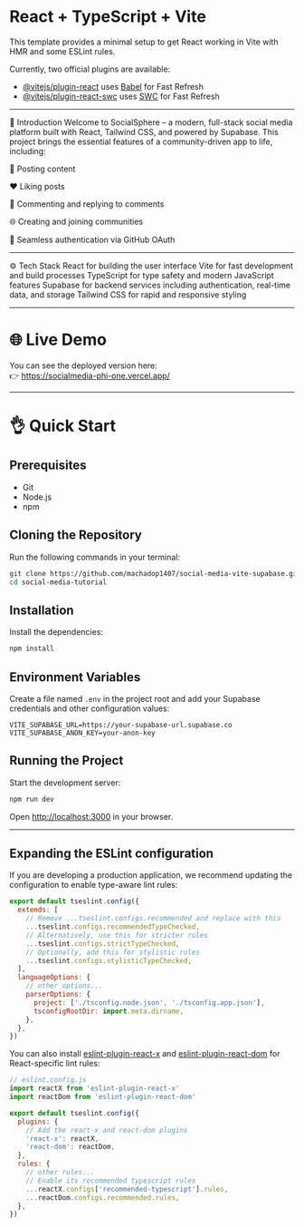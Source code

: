 # React + TypeScript + Vite

This template provides a minimal setup to get React working in Vite with HMR and some ESLint rules.

Currently, two official plugins are available:

- [@vitejs/plugin-react](https://github.com/vitejs/vite-plugin-react/blob/main/packages/plugin-react/README.md) uses [Babel](https://babeljs.io/) for Fast Refresh
- [@vitejs/plugin-react-swc](https://github.com/vitejs/vite-plugin-react-swc) uses [SWC](https://swc.rs/) for Fast Refresh
--------------------------

🚀 Introduction
Welcome to SocialSphere – a modern, full-stack social media platform built with React, Tailwind CSS, and powered by Supabase.
This project brings the essential features of a community-driven app to life, including:

📝 Posting content

❤️ Liking posts

💬 Commenting and replying to comments

🌐 Creating and joining communities

🔐 Seamless authentication via GitHub OAuth

---------------------

⚙️ Tech Stack
React for building the user interface
Vite for fast development and build processes
TypeScript for type safety and modern JavaScript features
Supabase for backend services including authentication, real-time data, and storage
Tailwind CSS for rapid and responsive styling

-----------------------

# 🌐 Live Demo

You can see the deployed version here:  
👉 https://socialmedia-phi-one.vercel.app/

-----------------------

# 👌 Quick Start

## Prerequisites

* Git
* Node.js
* npm

## Cloning the Repository

Run the following commands in your terminal:

```bash
git clone https://github.com/machadop1407/social-media-vite-supabase.git
cd social-media-tutorial
```

## Installation

Install the dependencies:

```bash
npm install
```

## Environment Variables

Create a file named `.env` in the project root and add your Supabase credentials and other configuration values:

```
VITE_SUPABASE_URL=https://your-supabase-url.supabase.co
VITE_SUPABASE_ANON_KEY=your-anon-key
```

## Running the Project

Start the development server:

```bash
npm run dev
```

Open [http://localhost:3000](http://localhost:3000) in your browser.

---






## Expanding the ESLint configuration

If you are developing a production application, we recommend updating the configuration to enable type-aware lint rules:

```js
export default tseslint.config({
  extends: [
    // Remove ...tseslint.configs.recommended and replace with this
    ...tseslint.configs.recommendedTypeChecked,
    // Alternatively, use this for stricter rules
    ...tseslint.configs.strictTypeChecked,
    // Optionally, add this for stylistic rules
    ...tseslint.configs.stylisticTypeChecked,
  ],
  languageOptions: {
    // other options...
    parserOptions: {
      project: ['./tsconfig.node.json', './tsconfig.app.json'],
      tsconfigRootDir: import.meta.dirname,
    },
  },
})
```

You can also install [eslint-plugin-react-x](https://github.com/Rel1cx/eslint-react/tree/main/packages/plugins/eslint-plugin-react-x) and [eslint-plugin-react-dom](https://github.com/Rel1cx/eslint-react/tree/main/packages/plugins/eslint-plugin-react-dom) for React-specific lint rules:

```js
// eslint.config.js
import reactX from 'eslint-plugin-react-x'
import reactDom from 'eslint-plugin-react-dom'

export default tseslint.config({
  plugins: {
    // Add the react-x and react-dom plugins
    'react-x': reactX,
    'react-dom': reactDom,
  },
  rules: {
    // other rules...
    // Enable its recommended typescript rules
    ...reactX.configs['recommended-typescript'].rules,
    ...reactDom.configs.recommended.rules,
  },
})
```
